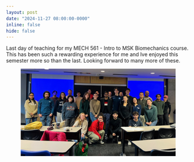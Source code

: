 ```yaml
---
layout: post
date: "2024-11-27 08:00:00-0000"
inline: false
hide: false
---
```


Last day of teaching for my MECH 561 - Intro to MSK Biomechanics course. This has been such a rewarding experience for me and Ive enjoyed this semester more so than the last. Looking forward to many more of these.
<div class="col-sm mt-3 mt-md-0">
    <figure>
        <img src="assets/img/fall2024.jpg" alt="MECH 561 Fall 2024" class="img-fluid rounded z-depth-1" loading="eager">
    </figure>
</div>
